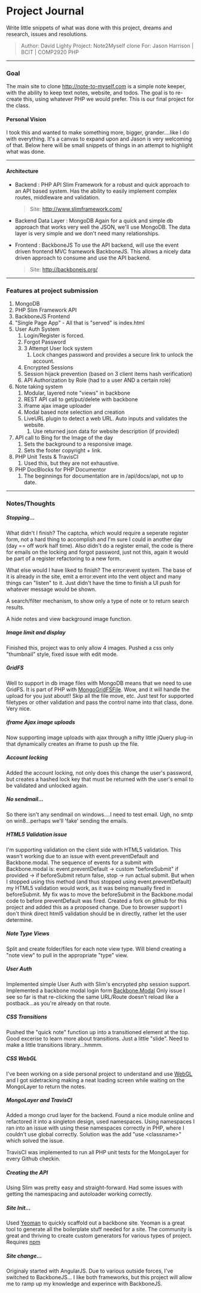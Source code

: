 Project Journal
===============

Write little snippets of what was done with this project, dreams and research, issues and resolutions.

> Author: 	David Lighty
> Project: 	Note2Myself clone
> For:		Jason Harrison | BCIT | COMP2920 PHP

---

### Goal

The main site to clone http://note-to-myself.com is a simple note keeper, with the ability to keep text notes, website, and todos.  The goal is to re-create this, using whatever PHP we would prefer.  This is our final project for the class.

#### Personal Vision

I took this and wanted to make something more, bigger, grander....like I do with everything.  It's a canvas to expand upon and Jason is very welcoming of that.  Below here will be small snippets of things in an attempt to highlight what was done.

---

#### Architecture

- Backend : PHP API 
	Slim Framework for a robust and quick approach to an API based system.  Has the ability to easily implement complex routes, middleware and validation.
	> Site: http://www.slimframework.com/

- Backend Data Layer : MongoDB
	Again for a quick and simple db approach that works very well the JSON, we'll use MongoDB.  The data layer is very simple and we don't need many relationships.

- Frontend : BackboneJS 
	To use the API backend, will use the event driven frontend MVC framework BackboneJS.  This allows a nicely data driven approach to consume and use the API backend.
	> Site: http://backbonejs.org/

---

### Features at project submission

1. MongoDB
2. PHP Slim Framework API
3. BackboneJS Frontend
4. "Single Page App" - All that is "served" is index.html
5. User Auth System
	1. Login/Register is forced.
	2. Forgot Password
	3. 3 Attempt User lock system
		1. Lock changes password and provides a secure link to unlock the account.
	4. Encrypted Sessions
	5. Session hijack prevention (based on 3 client items hash verification)
	6. API Authorization by Role (had to a user AND a certain role)
6. Note taking system
	1. Modular, layered note "views" in backbone
	2. REST API call to get/put/delete with backbone
	3. iframe ajax image uploader
	4. Modal based note selection and creation
	5. LiveURL plugin to detect a web URL.  Auto inputs and validates the website.
		1. Use returned json data for website description (if provided)
7. API call to Bing for the Image of the day
	1. Sets the background to a responsive image.
	2. Sets the footer copyright + link.
8. PHP Unit Tests & TravisCI
	1. Used this, but they are not exhaustive.
9. PHP DocBlocks for PHP Documentor
	1. The beginnings for documentation are in /api/docs/api, not up to date.

---

### Notes/Thoughts

##### Stopping...

What didn't I finish?  The captcha, which would require a seperate register form, not a hard thing to accomplish and I'm sure I could in another day (day == off work half time).  Also didn't do a register email, the code is there for emails on the locking and forgot password, just not this, again it would be part of a register refactoring to a new form.

What else would I have liked to finish?  The error:event system.  The base of it is already in the site, emit a error:event into the vent object and many things can "listen" to it.  Just didn't have the time to finish a UI push for whatever message would be shown.

A search/filter mechanism, to show only a type of note or to return search results.

A hide notes and view background image function.

##### Image limit and display

Finished this, project was to only allow 4 images.  Pushed a css only "thumbnail" style, fixed issue with edit mode.

##### GridFS

Well to support in db image files with MongoDB means that we need to use GridFS.  It is part of PHP with [MongoGridFSFile](http://php.net/manual/en/class.mongogridfsfile.php).  Wow, and it will handle the upload for you just about!!  Skip all the file move, etc.  Just test for supported filetypes or other validation and pass the control name into that class, done.  Very nice.


##### iframe Ajax image uploads

Now supporting image uploads with ajax through a nifty little jQuery plug-in that dynamically creates an iframe to push up the file.


##### Account locking

Added the account locking, not only does this change the user's password, but creates a hashed lock key that must be returned with the user's email to be validated and unlocked again.


##### No sendmail...

So there isn't any sendmail on windows....I need to test email.  Ugh, no smtp on win8...perhaps we'll 'fake' sending the emails.


##### HTML5 Validation issue

I'm supporting validation on the client side with HTML5 validation.  This wasn't working due to an issue with event.preventDefault and Backbone.modal.  The sequence of events for a submit with Backbone.modal is: event.preventDefault -> custom "beforeSubmit" if provided -> if beforeSubmit return false, stop -> run actual submit.  But when I stopped using this method (and thus stopped using event.preventDefault) my HTML5 validation would work, as it was being manually fired in beforeSubmit.  My fix was to move the beforeSubmit in the Backbone.modal code to before preventDefault was fired.  Created a fork on github for this project and added this as a proposed change.  Due to browser support I don't think direct html5 validation should be in directly, rather let the user determine.


##### Note Type Views

Split and create folder/files for each note view type.  Will blend creating a "note view" to pull in the appropriate "type" view.


##### User Auth

Implemented simple User Auth with Slim's encrypted php session support.  Implemented a backbone modal login form [Backbone.Modal](http://awkward.github.io/backbone.modal/)  Only issue I see so far is that re-clicking the same URL/Route doesn't reload like a postback...as you're already on that route.


##### CSS Transitions

Pushed the "quick note" function up into a transitioned element at the top.  Good excerise to learn more about transitions.  Just a little "slide".  Need to make a little transitions library...hmmm.


##### CSS WebGL

I've been working on a side personal project to understand and use [WebGL](https://github.com/davidlighty/3d-Canvas) and I got sidetracking making a neat loading screen while waiting on the MongoLayer to return the notes.


##### MongoLayer and TravisCI

Added a mongo crud layer for the backend.  Found a nice module online and refactored it into a singleton design, used namespaces.  Using namespaces I ran into an issue with using these namespaces correctly in PHP, where I couldn't use global correctly.  Solution was the add "use \<classname>" which solved the issue.

TravisCI was implemented to run all PHP unit tests for the MongoLayer for every Github checkin.


##### Creating the API

Using Slim was pretty easy and straight-forward.  Had some issues with getting the namespacing and autoloader working correctly.


##### Site Init...

Used [Yeoman](http://yeoman.io/) to quickly scaffold out a backbone site.  Yeoman is a great tool to generate all the boilerplate stuff needed for a site.  The community is great and thriving to create custom generators for various types of project.  Requires [npm](https://www.npmjs.org/)

##### Site change...

Originaly started with AngularJS.  Due to various outside forces, I've switched to BackboneJS...  I like both frameworks, but this project will allow me to ramp up my knowledge and experince with BackboneJS.